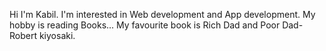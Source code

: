 Hi I'm Kabil.
I'm interested in Web development and App development.
My hobby is reading Books...
My favourite book is Rich Dad and Poor Dad-Robert kiyosaki.
